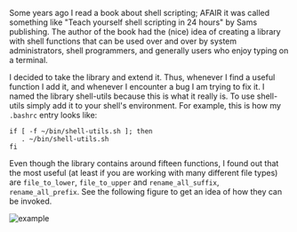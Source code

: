 Some years ago I read a book about shell scripting; AFAIR it was called something like "Teach yourself shell scripting in 
24 hours" by Sams publishing. The author of the book had the (nice) idea of creating a library with shell functions that 
can be used over and over by system administrators, shell programmers, and generally users who enjoy typing on a terminal.

I decided to take the library and extend it. Thus, whenever I find a useful function I add it, and whenever I encounter a bug 
I am trying to fix it. I named the library shell-utils because this is what it really is. To use shell-utils simply add it to 
your shell's environment. For example, this is how my `.bashrc` entry looks like:
```
if [ -f ~/bin/shell-utils.sh ]; then
   . ~/bin/shell-utils.sh
fi
```
Even though the library contains around fifteen functions, I found out that the most useful (at least if you are working with 
many different file types) are `file_to_lower`, `file_to_upper` and `rename_all_suffix`, `rename_all_prefix`. See the 
following figure to get an idea of how they can be invoked.

![example](http://i67.tinypic.com/f1yw5u.png)
